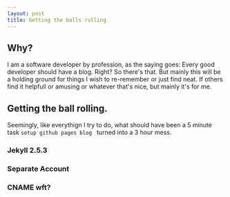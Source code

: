 ```yaml
---
layout: post
title: Getting the balls rolling
---
```


## Why?
I am a software developer by profession, as the saying goes: Every good developer should have a blog. Right? So there's that.  But mainly this will be a holding ground for things I wish to re-remember or just find neat.  If others find it helpfull or amusing or whatever that's nice, but mainly it's for me. 

## Getting the ball rolling.
Seemingly, like everythign I try to do, what should have been a 5 minute task `setup github pages blog ` turned into a 3 hour mess. 

### Jekyll 2.5.3

### Separate Account

### CNAME wft?




